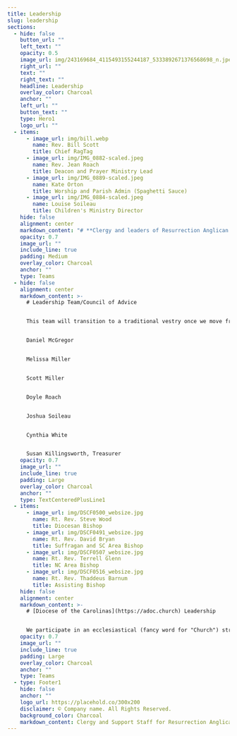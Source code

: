 ```yaml
---
title: Leadership
slug: leadership
sections:
  - hide: false
    button_url: ""
    left_text: ""
    opacity: 0.5
    image_url: img/243169684_4115493155244187_5333892671376568698_n.jpeg
    right_url: ""
    text: ""
    right_text: ""
    headline: Leadership
    overlay_color: Charcoal
    anchor: ""
    left_url: ""
    button_text: ""
    type: Hero1
    logo_url: ""
  - items:
      - image_url: img/bill.webp
        name: Rev. Bill Scott
        title: Chief RagTag
      - image_url: img/IMG_0882-scaled.jpeg
        name: Rev. Jean Roach
        title: Deacon and Prayer Ministry Lead
      - image_url: img/IMG_0889-scaled.jpeg
        name: Kate Orton
        title: Worship and Parish Admin (Spaghetti Sauce)
      - image_url: img/IMG_0884-scaled.jpeg
        name: Louise Soileau
        title: Children's Ministry Director
    hide: false
    alignment: center
    markdown_content: "# **Clergy and leaders of Resurrection Anglican Church**"
    opacity: 0.7
    image_url: ""
    include_line: true
    padding: Medium
    overlay_color: Charcoal
    anchor: ""
    type: Teams
  - hide: false
    alignment: center
    markdown_content: >-
      # Leadership Team/Council of Advice


      This team will transition to a traditional vestry once we move from a mission to a parish


      Daniel McGregor


      Melissa Miller


      Scott Miller


      Doyle Roach


      Joshua Soileau


      Cynthia White


      Susan Killingsworth, Treasurer
    opacity: 0.7
    image_url: ""
    include_line: true
    padding: Large
    overlay_color: Charcoal
    anchor: ""
    type: TextCenteredPlusLine1
  - items:
      - image_url: img/DSCF0500_websize.jpg
        name: Rt. Rev. Steve Wood
        title: Diocesan Bishop
      - image_url: img/DSCF0491_websize.jpg
        name: Rt. Rev. David Bryan
        title: Suffragan and SC Area Bishop
      - image_url: img/DSCF0507_websize.jpg
        name: Rt. Rev. Terrell Glenn
        title: NC Area Bishop
      - image_url: img/DSCF0516_websize.jpg
        name: Rt. Rev. Thaddeus Barnum
        title: Assisting Bishop
    hide: false
    alignment: center
    markdown_content: >-
      # [Diocese of the Carolinas](https://adoc.church) Leadership


      We participate in an ecclesiastical (fancy word for "Church") structure where we have Bishops and others that we look to for guidance and support.
    opacity: 0.7
    image_url: ""
    include_line: true
    padding: Large
    overlay_color: Charcoal
    anchor: ""
    type: Teams
  - type: Footer1
    hide: false
    anchor: ""
    logo_url: https://placehold.co/300x200
    disclaimer: © Company name. All Rights Reserved.
    background_color: Charcoal
    markdown_content: Clergy and Support Staff for Resurrection Anglican Church
---
```

